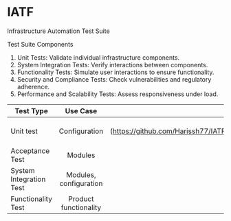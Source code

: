 # IATF
Infrastructure Automation Test Suite

Test Suite Components

1. Unit Tests: Validate individual infrastructure components.
2. System Integration Tests: Verify interactions between components.
3. Functionality Tests: Simulate user interactions to ensure functionality.
4. Security and Compliance Tests: Check vulnerabilities and regulatory adherence.
5. Performance and Scalability Tests: Assess responsiveness under load.


| Test Type       | Use Case          | Terraform configuration  |
| ------------- |:-------------:| -----:|
| Unit test     | Configuration| terraform test [documentation] (https://github.com/Harissh77/IATF/blob/main/documentation/IATF-UnitTest.pdf) |
| Acceptance Test     | Modules      |   Input Validation |
| System Integration Test  | Modules, configuration      |   terraform test|
| Functionality Test  | Product functionality      |   pytest |
